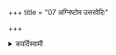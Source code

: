 +++
title = "07 अग्निष्टोम उत्तरवेदिः"

+++

<details><summary>कपर्दिस्वामी</summary>


<details>

<details><summary>हरदत्तः</summary>


<details>

<details><summary>Müller</summary>

At the Agniṣṭoma there is the Uttara-vedi.

#####  Commentary

The commentator explains this by saying that at the Soma sacrifices, i.e. at the Agniṣṭoma, Ukthya, Ṣoḍaśin, and Atirātra, the fire is carried from the Āhavanīya to the Uttara-vedi, which is also called the Soma altar.
</details>

<details><summary>थिते</summary>

अग्निष्टोम उत्तरवेदिः ७
</details>
